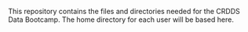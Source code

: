 This repository contains the files and directories needed for the CRDDS Data Bootcamp.  The home directory for each user will be based here. 
